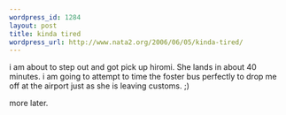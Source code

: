 ```yaml
--- 
wordpress_id: 1284
layout: post
title: kinda tired
wordpress_url: http://www.nata2.org/2006/06/05/kinda-tired/
---
```

i am about to step out and got pick up hiromi. She lands in about 40 minutes. i am going to attempt to time the foster bus perfectly to drop me off at the airport just as she is leaving customs. ;)

more later.
